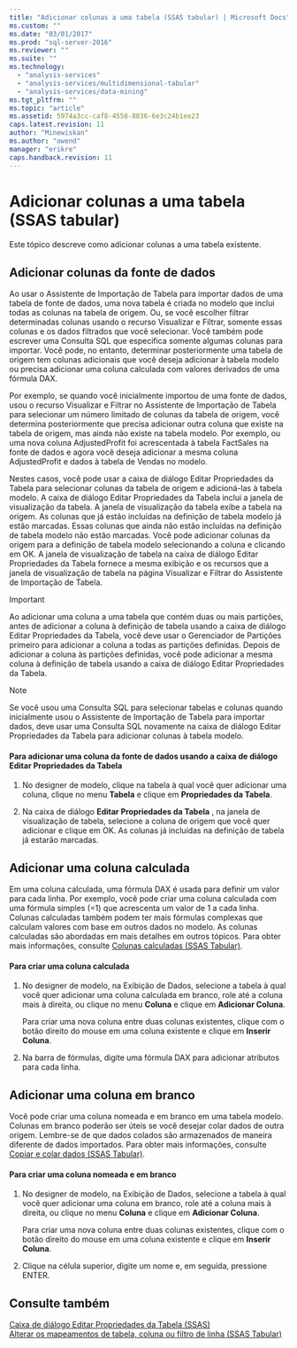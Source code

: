 ```yaml
---
title: "Adicionar colunas a uma tabela (SSAS tabular) | Microsoft Docs"
ms.custom: ""
ms.date: "03/01/2017"
ms.prod: "sql-server-2016"
ms.reviewer: ""
ms.suite: ""
ms.technology: 
  - "analysis-services"
  - "analysis-services/multidimensional-tabular"
  - "analysis-services/data-mining"
ms.tgt_pltfrm: ""
ms.topic: "article"
ms.assetid: 5974a3cc-caf8-4558-8836-6e3c24b1ee23
caps.latest.revision: 11
author: "Minewiskan"
ms.author: "owend"
manager: "erikre"
caps.handback.revision: 11
---
```

# Adicionar colunas a uma tabela (SSAS tabular)
  Este tópico descreve como adicionar colunas a uma tabela existente.  
  
## Adicionar colunas da fonte de dados  
 Ao usar o Assistente de Importação de Tabela para importar dados de uma tabela de fonte de dados, uma nova tabela é criada no modelo que inclui todas as colunas na tabela de origem. Ou, se você escolher filtrar determinadas colunas usando o recurso Visualizar e Filtrar, somente essas colunas e os dados filtrados que você selecionar. Você também pode escrever uma Consulta SQL que especifica somente algumas colunas para importar. Você pode, no entanto, determinar posteriormente uma tabela de origem tem colunas adicionais que você deseja adicionar à tabela modelo ou precisa adicionar uma coluna calculada com valores derivados de uma fórmula DAX.  
  
 Por exemplo, se quando você inicialmente importou de uma fonte de dados, usou o recurso Visualizar e Filtrar no Assistente de Importação de Tabela para selecionar um número limitado de colunas da tabela de origem, você determina posteriormente que precisa adicionar outra coluna que existe na tabela de origem, mas ainda não existe na tabela modelo. Por exemplo, ou uma nova coluna AdjustedProfit foi acrescentada à tabela FactSales na fonte de dados e agora você deseja adicionar a mesma coluna AdjustedProfit e dados à tabela de Vendas no modelo.  
  
 Nestes casos, você pode usar a caixa de diálogo Editar Propriedades da Tabela para selecionar colunas da tabela de origem e adicioná-las à tabela modelo. A caixa de diálogo Editar Propriedades da Tabela inclui a janela de visualização da tabela. A janela de visualização da tabela exibe a tabela na origem. As colunas que já estão incluídas na definição de tabela modelo já estão marcadas. Essas colunas que ainda não estão incluídas na definição de tabela modelo não estão marcadas. Você pode adicionar colunas da origem para a definição de tabela modelo selecionando a coluna e clicando em OK. A janela de visualização de tabela na caixa de diálogo Editar Propriedades da Tabela fornece a mesma exibição e os recursos que a janela de visualização de tabela na página Visualizar e Filtrar do Assistente de Importação de Tabela.  
  
> [!IMPORTANT]  
>  Ao adicionar uma coluna a uma tabela que contém duas ou mais partições, antes de adicionar a coluna à definição de tabela usando a caixa de diálogo Editar Propriedades da Tabela, você deve usar o Gerenciador de Partições primeiro para adicionar a coluna a todas as partições definidas. Depois de adicionar a coluna às partições definidas, você pode adicionar a mesma coluna à definição de tabela usando a caixa de diálogo Editar Propriedades da Tabela.  
  
> [!NOTE]  
>  Se você usou uma Consulta SQL para selecionar tabelas e colunas quando inicialmente usou o Assistente de Importação de Tabela para importar dados, deve usar uma Consulta SQL novamente na caixa de diálogo Editar Propriedades da Tabela para adicionar colunas à tabela modelo.  
  
#### Para adicionar uma coluna da fonte de dados usando a caixa de diálogo Editar Propriedades da Tabela  
  
1.  No designer de modelo, clique na tabela à qual você quer adicionar uma coluna, clique no menu **Tabela** e clique em  **Propriedades da Tabela**.  
  
2.  Na caixa de diálogo **Editar Propriedades da Tabela** , na janela de visualização de tabela, selecione a coluna de origem que você quer adicionar e clique em OK. As colunas já incluídas na definição de tabela já estarão marcadas.  
  
## Adicionar uma coluna calculada  
 Em uma coluna calculada, uma fórmula DAX é usada para definir um valor para cada linha. Por exemplo, você pode criar uma coluna calculada com uma fórmula simples (=1) que acrescenta um valor de 1 a cada linha. Colunas calculadas também podem ter mais fórmulas complexas que calculam valores com base em outros dados no modelo. As colunas calculadas são abordadas em mais detalhes em outros tópicos. Para obter mais informações, consulte [Colunas calculadas &#40;SSAS Tabular&#41;](../../analysis-services/tabular-models/calculated-columns-ssas-tabular.md).  
  
#### Para criar uma coluna calculada  
  
1.  No designer de modelo, na Exibição de Dados, selecione a tabela à qual você quer adicionar uma coluna calculada em branco, role até a coluna mais à direita, ou clique no menu **Coluna** e clique em **Adicionar Coluna**.  
  
     Para criar uma nova coluna entre duas colunas existentes, clique com o botão direito do mouse em uma coluna existente e clique em **Inserir Coluna**.  
  
2.  Na barra de fórmulas, digite uma fórmula DAX para adicionar atributos para cada linha.  
  
## Adicionar uma coluna em branco  
 Você pode criar uma coluna nomeada e em branco em uma tabela modelo. Colunas em branco poderão ser úteis se você desejar colar dados de outra origem. Lembre-se de que dados colados são armazenados de maneira diferente de dados importados. Para obter mais informações, consulte [Copiar e colar dados &#40;SSAS Tabular&#41;](../../analysis-services/tabular-models/copy-and-paste-data-ssas-tabular.md).  
  
#### Para criar uma coluna nomeada e em branco  
  
1.  No designer de modelo, na Exibição de Dados, selecione a tabela à qual você quer adicionar uma coluna em branco, role até a coluna mais à direita, ou clique no menu **Coluna** e clique em **Adicionar Coluna**.  
  
     Para criar uma nova coluna entre duas colunas existentes, clique com o botão direito do mouse em uma coluna existente e clique em **Inserir Coluna**.  
  
2.  Clique na célula superior, digite um nome e, em seguida, pressione ENTER.  
  
## Consulte também  
 [Caixa de diálogo Editar Propriedades da Tabela &#40;SSAS&#41;](../Topic/Edit%20Table%20Properties%20Dialog%20Box%20\(SSAS\).md)   
 [Alterar os mapeamentos de tabela, coluna ou filtro de linha &#40;SSAS Tabular&#41;](../../analysis-services/tabular-models/change-table-column-or-row-filter-mappings-ssas-tabular.md)  
  
  